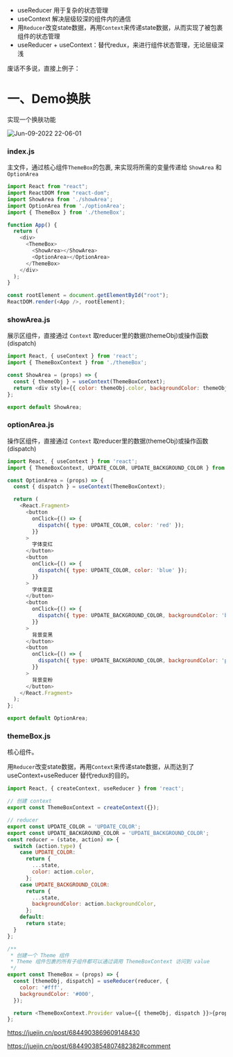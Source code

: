 - useReducer 用于复杂的状态管理
- useContext 解决层级较深的组件内的通信
- 用`Reducer`改变state数据，再用`Context`来传递state数据，从而实现了被包裹组件的状态管理
- useReducer + useContext：替代redux，来进行组件状态管理，无论层级深浅


废话不多说，直接上例子：

# 一、Demo换肤

实现一个换肤功能

![Jun-09-2022 22-06-01](https://user-images.githubusercontent.com/74364990/172867025-b2ca137c-141d-499b-991d-c1bd47704b0d.gif)


### index.js
主文件，通过核心组件`ThemeBox`的包裹, 来实现将所需的变量传递给 `ShowArea` 和 `OptionArea`

```js
import React from "react";
import ReactDOM from "react-dom";
import ShowArea from './showArea';
import OptionArea from './optionArea';
import { ThemeBox } from './themeBox';

function App() {
  return (
    <div>
      <ThemeBox>
        <ShowArea></ShowArea>
        <OptionArea></OptionArea>
      </ThemeBox>
    </div>
  );
}

const rootElement = document.getElementById("root");
ReactDOM.render(<App />, rootElement);
```

### showArea.js

展示区组件，直接通过 `Context` 取reducer里的数据(themeObj)或操作函数(dispatch)

```js
import React, { useContext } from 'react';
import { ThemeBoxContext } from './themeBox';

const ShowArea = (props) => {
  const { themeObj } = useContext(ThemeBoxContext);
  return <div style={{ color: themeObj.color, backgroundColor: themeObj.backgroundColor }}>都看我，我会变色~</div>;
};

export default ShowArea;
```

### optionArea.js

操作区组件，直接通过 `Context` 取reducer里的数据(themeObj)或操作函数(dispatch)

```js
import React, { useContext } from 'react';
import { ThemeBoxContext, UPDATE_COLOR, UPDATE_BACKGROUND_COLOR } from './themeBox';

const OptionArea = (props) => {
  const { dispatch } = useContext(ThemeBoxContext);

  return (
    <React.Fragment>
      <button
        onClick={() => {
          dispatch({ type: UPDATE_COLOR, color: 'red' });
        }}
      >
        字体变红
      </button>
      <button
        onClick={() => {
          dispatch({ type: UPDATE_COLOR, color: 'blue' });
        }}
      >
        字体变蓝
      </button>
      <button
        onClick={() => {
          dispatch({ type: UPDATE_BACKGROUND_COLOR, backgroundColor: 'black' });
        }}
      >
        背景变黑
      </button>
      <button
        onClick={() => {
          dispatch({ type: UPDATE_BACKGROUND_COLOR, backgroundColor: 'pink' });
        }}
      >
        背景变粉
      </button>
    </React.Fragment>
  );
};

export default OptionArea;
```

### themeBox.js

核心组件。

用`Reducer`改变state数据，再用`Context`来传递state数据，从而达到了 useContext+useReducer 替代redux的目的。

```js
import React, { createContext, useReducer } from 'react';

// 创建 context
export const ThemeBoxContext = createContext({});

// reducer
export const UPDATE_COLOR = 'UPDATE_COLOR';
export const UPDATE_BACKGROUND_COLOR = 'UPDATE_BACKGROUND_COLOR';
const reducer = (state, action) => {
  switch (action.type) {
    case UPDATE_COLOR:
      return {
        ...state,
        color: action.color,
      };
    case UPDATE_BACKGROUND_COLOR:
      return {
        ...state,
        backgroundColor: action.backgroundColor,
      };
    default:
      return state;
  }
};

/**
 * 创建一个 Theme 组件
 * Theme 组件包裹的所有子组件都可以通过调用 ThemeBoxContext 访问到 value
 */
export const ThemeBox = (props) => {
  const [themeObj, dispatch] = useReducer(reducer, {
    color: '#fff',
    backgroundColor: '#000',
  });

  return <ThemeBoxContext.Provider value={{ themeObj, dispatch }}>{props.children}</ThemeBoxContext.Provider>;
};
```

https://juejin.cn/post/6844903869609148430

https://juejin.cn/post/6844903854807482382#comment
